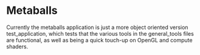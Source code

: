 # Metaballs
Currently the metaballs application is just a more object oriented version test_application, which tests that the various tools in the general_tools files are functional, as well as being a quick touch-up on OpenGL and compute shaders.
